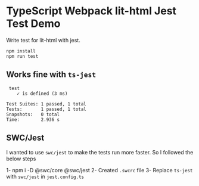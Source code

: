 TypeScript Webpack lit-html Jest Test Demo
=======================================

Write test for lit-html with jest.

```
npm install
npm run test
```

## Works fine with `ts-jest`

```
 test
    ✓ is defined (3 ms)

Test Suites: 1 passed, 1 total
Tests:       1 passed, 1 total
Snapshots:   0 total
Time:        2.936 s
```

## SWC/Jest

I wanted to use `swc/jest` to make the tests run more faster. So I followed the below steps

1- npm i -D @swc/core @swc/jest
2- Created `.swcrc` file
3- Replace `ts-jest` with `swc/jest` in `jest.config.ts`